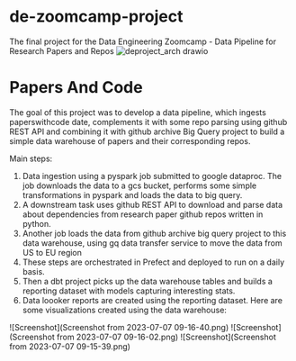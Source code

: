 # de-zoomcamp-project
The final project for the Data Engineering Zoomcamp - Data Pipeline for Research Papers and Repos
![deproject_arch drawio](https://user-images.githubusercontent.com/17692760/228347236-4e20b3c4-e422-449b-a3d3-a4fa4fe01b16.png)


# Papers And Code
The goal of this project was to develop a data pipeline, which ingests paperswithcode date, complements it with some repo parsing using github REST API
and combining it with github archive Big Query project to build a simple data warehouse of papers and their corresponding repos. 

Main steps:
1. Data ingestion using a pyspark job submitted to google dataproc. The job downloads the data to a gcs bucket, performs some simple transformations in pyspark and loads the data to big query.
2. A downstream task uses github REST API to download and parse data about dependencies from research paper github repos written in python.
3. Another job loads the data from github archive big query project to this data warehouse, using gq data transfer service to move the data from US to EU region
4. These steps are orchestrated in Prefect and deployed to run on a daily basis.
5. Then a dbt project picks up the data warehouse tables and builds a reporting dataset with models capturing interesting stats.
6. Data loooker reports are created using the reporting dataset. Here are some visualizations created using the data warehouse:

![Screenshot](Screenshot from 2023-07-07 09-16-40.png)
![Screenshot](Screenshot from 2023-07-07 09-16-02.png)
![Screenshot](Screenshot from 2023-07-07 09-15-39.png)
